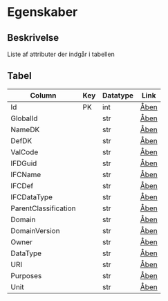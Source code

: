 # Egenskaber

## Beskrivelse

Liste af attributer der indgår i tabellen

## Tabel

| Column               | Key | Datatype | Link                                                                                    |
| -------------------- | --- | -------- | --------------------------------------------------------------------------------------- |
| Id                   | PK  | int      | [Åben](https://fmdatahub.github.io/Datadictionary/Attributes/Id.html)                   |
| GlobalId             |     | str      | [Åben](https://fmdatahub.github.io/Datadictionary/Attributes/GlobalId.html)             |
| NameDK               |     | str      | [Åben](https://fmdatahub.github.io/Datadictionary/Attributes/NameDK.html)               |
| DefDK                |     | str      | [Åben](https://fmdatahub.github.io/Datadictionary/Attributes/DefDK.html)                |
| ValCode              |     | str      | [Åben](https://fmdatahub.github.io/Datadictionary/Attributes/ValCode.html)              |
| IFDGuid              |     | str      | [Åben](https://fmdatahub.github.io/Datadictionary/Attributes/IFDGuid.html)              |
| IFCName              |     | str      | [Åben](https://fmdatahub.github.io/Datadictionary/Attributes/IFCName.html)              |
| IFCDef               |     | str      | [Åben](https://fmdatahub.github.io/Datadictionary/Attributes/IFCDef.html)               |
| IFCDataType          |     | str      | [Åben](https://fmdatahub.github.io/Datadictionary/Attributes/IFCDataType.html)          |
| ParentClassification |     | str      | [Åben](https://fmdatahub.github.io/Datadictionary/Attributes/ParentClassification.html) |
| Domain               |     | str      | [Åben](https://fmdatahub.github.io/Datadictionary/Attributes/Domain.html)               |
| DomainVersion        |     | str      | [Åben](https://fmdatahub.github.io/Datadictionary/Attributes/DomainVersion.html)        |
| Owner                |     | str      | [Åben](https://fmdatahub.github.io/Datadictionary/Attributes/Owner.html)                |
| DataType             |     | str      | [Åben](https://fmdatahub.github.io/Datadictionary/Attributes/DataType.html)             |
| URI                  |     | str      | [Åben](https://fmdatahub.github.io/Datadictionary/Attributes/URI.html)                  |
| Purposes             |     | str      | [Åben](https://fmdatahub.github.io/Datadictionary/Attributes/Purposes.html)             |
| Unit                 |     | str      | [Åben](https://fmdatahub.github.io/Datadictionary/Attributes/Unit.html)                 |
